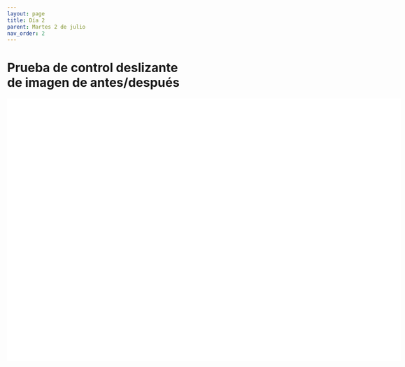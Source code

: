 ```yaml
---
layout: page
title: Día 2
parent: Martes 2 de julio
nav_order: 2
---
```

<style>
  html {
    box-sizing: border-box;
  }
  *, *:before, *:after {
    box-sizing: inherit;
  }
  
  @mixin center() {
    display: flex;
    justify-content: center;
    align-items: center;
  }
  
  body {
    margin: 0;
    height: 100vh;
    @include center;
  }
  
  .container {
    position: relative;
    width: 900px;
    height: 600px;
    border: 2px solid white;
    .img {
      position: absolute;
      top: 0;
      left: 0;
      width: 100%;
      height: 100%;
      background-size: 900px 100%;
    }
    .background-img {
      background-image: url('../images/NotaColabNo1.png');
    }
    .foreground-img {
      background-image: url('../images/NotaColabNo1.png');
      width: 50%;
    }
    
    .slider {
      position: absolute;
      -webkit-appearance: none;
      appearance: none;
      width: 100%;
      height: 100%;
      background: rgba(#f2f2f2, .3);
      outline: none;
      margin: 0;
      transition: all .2s;
      @include center;
      &:hover {
        background: rgba(#f2f2f2, .1);
      }
      &::-webkit-slider-thumb {
        -webkit-appearance: none;
        appearance: none;
        width: 6px;
        height: 600px;
        background: white;
        cursor: pointer;
      }
      &::-moz-range-thumb {
        width: 6px;
        height: 600px;
        background: white;
        cursor: pointer;
      }
    }
    
    .slider-button {
      $size: 30px;
      pointer-events: none;
      position: absolute;
      width: $size;
      height: $size;
      border-radius: 50%;
      background-color: white;
      left: calc(50% - 18px);
      top: calc(50% - 18px);
      @include center;
      
      @mixin arrow-helper() {
        content: '';
        padding: 3px;
        display: inline-block;
        border: solid #5D5D5D;
        border-width: 0 2px 2px 0;
      }
      &:after {
        @include arrow-helper();
        transform: rotate(-45deg);
      }
      &:before {
        @include arrow-helper();
        transform: rotate(135deg);
      }
    }
  }
</style>
<script>
  $("#slider").on("input change", (e)=>{
    const sliderPos = e.target.value;
    // Update the width of the foreground image
    $('.foreground-img').css('width', `${sliderPos}%`)
    // Update the position of the slider button
    $('.slider-button').css('left', `calc(${sliderPos}% - 18px)`)
  });
</script>
# Prueba de control deslizante de imagen de antes/después
<div class='container'>
  <div class='img background-img'></div>
  <div class='img foreground-img'></div>
  <input type="range" min="1" max="100" value="50" class="slider" name='slider' id="slider">
  <div class='slider-button'></div>
</div>